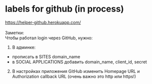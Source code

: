 # labels for github (in process) 
https://helper-github.herokuapp.com/
<br><br>
Заметки: <br>
Чтобы работал  login через GitHub, нужно: <br>
1. В админке: <br>
* прописать в SITES domain_name <br>
* в SOCIAL APPLICATIONS добавить domain_name, client_id, secret <br>
2. В настройках приложения GitHub изменить Homepage URL и Authorization callback URL (очень важно это http или https!)



